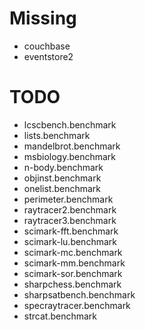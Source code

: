 # Missing

* couchbase
* eventstore2


# TODO

* lcscbench.benchmark
* lists.benchmark
* mandelbrot.benchmark
* msbiology.benchmark
* n-body.benchmark
* objinst.benchmark
* onelist.benchmark
* perimeter.benchmark
* raytracer2.benchmark
* raytracer3.benchmark
* scimark-fft.benchmark
* scimark-lu.benchmark
* scimark-mc.benchmark
* scimark-mm.benchmark
* scimark-sor.benchmark
* sharpchess.benchmark
* sharpsatbench.benchmark
* specraytracer.benchmark
* strcat.benchmark
